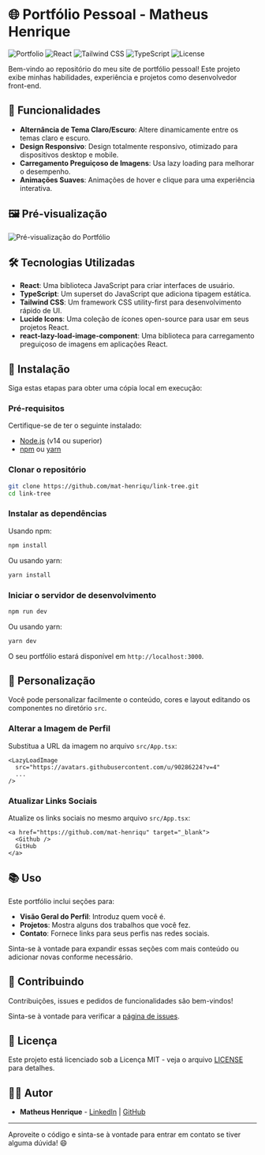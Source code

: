 # 🌐 Portfólio Pessoal - Matheus Henrique

![Portfolio](https://img.shields.io/badge/Portfolio-v1.0-blue)
![React](https://img.shields.io/badge/React-v18.2.0-%2361DAFB)
![Tailwind CSS](https://img.shields.io/badge/TailwindCSS-v3.3.0-%2338B2AC)
![TypeScript](https://img.shields.io/badge/TypeScript-v5.1.3-%233178C6)
![License](https://img.shields.io/badge/Licen%C3%A7a-MIT-green)

Bem-vindo ao repositório do meu site de portfólio pessoal! Este projeto exibe minhas habilidades, experiência e projetos como desenvolvedor front-end.

## 🚀 Funcionalidades

- **Alternância de Tema Claro/Escuro**: Altere dinamicamente entre os temas claro e escuro.
- **Design Responsivo**: Design totalmente responsivo, otimizado para dispositivos desktop e mobile.
- **Carregamento Preguiçoso de Imagens**: Usa lazy loading para melhorar o desempenho.
- **Animações Suaves**: Animações de hover e clique para uma experiência interativa.

## 🖼️ Pré-visualização

![Pré-visualização do Portfólio](https://user-images.githubusercontent.com/90286224/portfolio-preview.gif)

## 🛠️ Tecnologias Utilizadas

- **React**: Uma biblioteca JavaScript para criar interfaces de usuário.
- **TypeScript**: Um superset do JavaScript que adiciona tipagem estática.
- **Tailwind CSS**: Um framework CSS utility-first para desenvolvimento rápido de UI.
- **Lucide Icons**: Uma coleção de ícones open-source para usar em seus projetos React.
- **react-lazy-load-image-component**: Uma biblioteca para carregamento preguiçoso de imagens em aplicações React.

## 📄 Instalação

Siga estas etapas para obter uma cópia local em execução:

### Pré-requisitos

Certifique-se de ter o seguinte instalado:

- [Node.js](https://nodejs.org/) (v14 ou superior)
- [npm](https://www.npmjs.com/) ou [yarn](https://yarnpkg.com/)

### Clonar o repositório

```bash
git clone https://github.com/mat-henriqu/link-tree.git
cd link-tree
```

### Instalar as dependências

Usando npm:

```bash
npm install
```

Ou usando yarn:

```bash
yarn install
```

### Iniciar o servidor de desenvolvimento

```bash
npm run dev
```

Ou usando yarn:

```bash
yarn dev
```

O seu portfólio estará disponível em `http://localhost:3000`.

## 🎨 Personalização

Você pode personalizar facilmente o conteúdo, cores e layout editando os componentes no diretório `src`.

### Alterar a Imagem de Perfil

Substitua a URL da imagem no arquivo `src/App.tsx`:

```tsx
<LazyLoadImage
  src="https://avatars.githubusercontent.com/u/90286224?v=4"
  ...
/>
```

### Atualizar Links Sociais

Atualize os links sociais no mesmo arquivo `src/App.tsx`:

```tsx
<a href="https://github.com/mat-henriqu" target="_blank">
  <Github />
  GitHub
</a>
```

## 📚 Uso

Este portfólio inclui seções para:

- **Visão Geral do Perfil**: Introduz quem você é.
- **Projetos**: Mostra alguns dos trabalhos que você fez.
- **Contato**: Fornece links para seus perfis nas redes sociais.

Sinta-se à vontade para expandir essas seções com mais conteúdo ou adicionar novas conforme necessário.

## 🤝 Contribuindo

Contribuições, issues e pedidos de funcionalidades são bem-vindos!

Sinta-se à vontade para verificar a [página de issues](https://github.com/mat-henriqu/link-tree/issues).

## 📄 Licença

Este projeto está licenciado sob a Licença MIT - veja o arquivo [LICENSE](LICENSE) para detalhes.

## 🧑‍💻 Autor

- **Matheus Henrique** - [LinkedIn](https://www.linkedin.com/in/mat-henriqu/) | [GitHub](https://github.com/mat-henriqu)

---

Aproveite o código e sinta-se à vontade para entrar em contato se tiver alguma dúvida! 😄